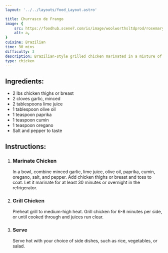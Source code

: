 ```yaml
---
layout: '../../layouts/food_Layout.astro'

title: Churrasco de Frango
image: {
    src: https://foodhub.scene7.com/is/image/woolworthsltdprod/rosemary-infused-frango-churrasco:Mobile-1300x1150,
    alt: a,
}
cuisine: Brazilian
time: 30 mins
difficulty: 3
description: Brazilian-style grilled chicken marinated in a mixture of lime juice, garlic, olive oil, and spices, served with farofa and vinaigrette sauce.
type: chicken
---
```

<div class="recipe-container">
    <div class="ingredients">
        <h2>Ingredients:</h2>
        <ul>
            <li>2 lbs chicken thighs or breast</li>
            <li>2 cloves garlic, minced</li>
            <li>2 tablespoons lime juice</li>
            <li>1 tablespoon olive oil</li>
            <li>1 teaspoon paprika</li>
            <li>1 teaspoon cumin</li>
            <li>1 teaspoon oregano</li>
            <li>Salt and pepper to taste</li>
        </ul>
    </div>
    <div class="instructions">
        <h2>Instructions:</h2>
        <ol>
            <li><h3>Marinate Chicken</h3>
                In a bowl, combine minced garlic, lime juice, olive oil, paprika, cumin, oregano, salt, and pepper. Add chicken thighs or breast and toss to coat. Let it marinate for at least 30 minutes or overnight in the refrigerator.
            </li>
            <li><h3>Grill Chicken</h3>
                Preheat grill to medium-high heat. Grill chicken for 6-8 minutes per side, or until cooked through and juices run clear.
            </li>
            <li><h3>Serve</h3>
                Serve hot with your choice of side dishes, such as rice, vegetables, or salad.
            </li>
        </ol>
    </div>
</div>
